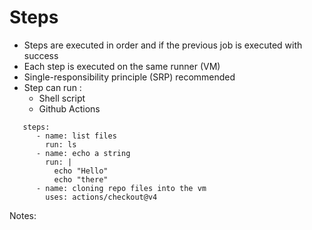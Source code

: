 <!-- .slide: class="with-code" -->
# Steps

* Steps are executed in order and if the previous job is executed with success
* Each step is executed on the same runner (VM)
* Single-responsibility principle (SRP) recommended
* Step can run :
  * Shell script
  * Github Actions

```yaml[]
   steps:
      - name: list files
        run: ls 
      - name: echo a string 
        run: |
          echo "Hello"
          echo "there"
      - name: cloning repo files into the vm 
        uses: actions/checkout@v4
```

Notes:
